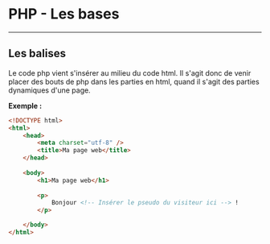 # PHP - Les bases
---

## Les balises
Le code php vient s'insérer au milieu du code html. Il s'agit donc de venir placer des bouts de php dans les parties en html, quand il s'agit des parties dynamiques d'une page. 

**Exemple :**
```html
<!DOCTYPE html>
<html>
    <head>
        <meta charset="utf-8" />
        <title>Ma page web</title>
    </head>
    
    <body>
        <h1>Ma page web</h1>
        
        <p>
            Bonjour <!-- Insérer le pseudo du visiteur ici --> !
        </p>

    </body>
</html>
```